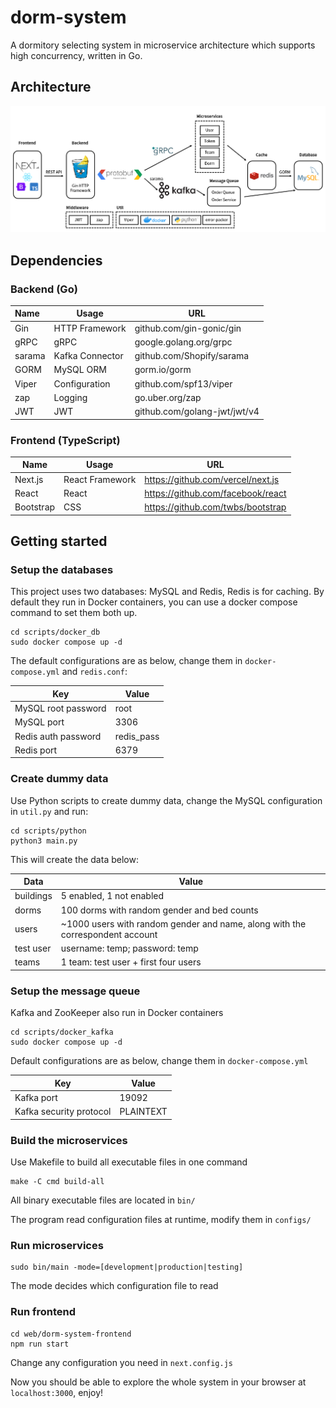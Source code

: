 # dorm-system

A dormitory selecting system in microservice architecture which supports high concurrency, written in Go.

## Architecture

![architecture](./assets/img/architecture.png)

## Dependencies

### Backend (Go)
| Name   | Usage           | URL                          |
| :----- | --------------- | ---------------------------- |
| Gin    | HTTP Framework  | github.com/gin-gonic/gin     |
| gRPC   | gRPC            | google.golang.org/grpc       |
| sarama | Kafka Connector | github.com/Shopify/sarama    |
| GORM   | MySQL ORM       | gorm.io/gorm                 |
| Viper  | Configuration   | github.com/spf13/viper       |
| zap    | Logging         | go.uber.org/zap              |
| JWT    | JWT             | github.com/golang-jwt/jwt/v4 |

### Frontend (TypeScript)

| Name      | Usage           | URL                               |
| --------- | --------------- | --------------------------------- |
| Next.js   | React Framework | https://github.com/vercel/next.js |
| React     | React           | https://github.com/facebook/react |
| Bootstrap | CSS             | https://github.com/twbs/bootstrap |

## Getting started

### Setup the databases

This project uses two databases: MySQL and Redis, Redis is for caching. By default they run in Docker containers, you can use a docker compose command to set them both up.

```shell
cd scripts/docker_db
sudo docker compose up -d
```

 The default configurations are as below, change them in `docker-compose.yml` and `redis.conf`:

| Key                 | Value      |
| ------------------- | ---------- |
| MySQL root password | root       |
| MySQL port          | 3306       |
| Redis auth password | redis_pass |
| Redis port          | 6379       |

### Create dummy data

Use Python scripts to create dummy data, change the MySQL configuration in `util.py` and run:

```shell
cd scripts/python
python3 main.py
```

This will create the data below:

| Data      | Value                                                        |
| --------- | ------------------------------------------------------------ |
| buildings | 5 enabled, 1 not enabled                                     |
| dorms     | 100 dorms with random gender and bed counts                  |
| users     | ~1000 users with random gender and name, along with the correspondent account |
| test user | username: temp; password: temp                               |
| teams     | 1 team: test user + first four users                         |

### Setup the message queue

Kafka and ZooKeeper also run in Docker containers

```shell
cd scripts/docker_kafka
sudo docker compose up -d
```

Default configurations are as below, change them in `docker-compose.yml`

| Key                     | Value     |
| ----------------------- | --------- |
| Kafka port              | 19092     |
| Kafka security protocol | PLAINTEXT |

### Build the microservices

Use Makefile to build all executable files in one command

```shell
make -C cmd build-all
```

All binary executable files are located in `bin/`

The program read configuration files at runtime, modify them in `configs/`

### Run microservices

```shell
sudo bin/main -mode=[development|production|testing]
```

The mode decides which configuration file to read

### Run frontend

```shell
cd web/dorm-system-frontend
npm run start
```

Change any configuration you need in `next.config.js`

Now you should be able to explore the whole system in your browser at `localhost:3000`, enjoy!
